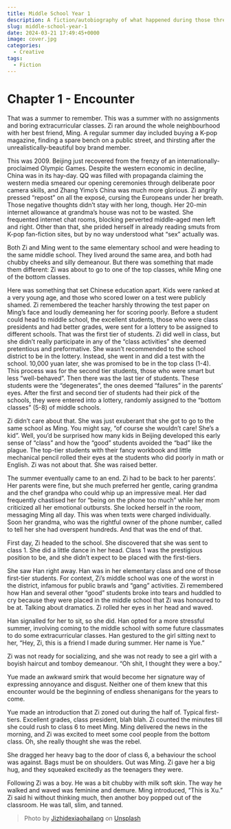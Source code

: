 ```yaml
---
title: Middle School Year 1
description: A fiction/autobiography of what happened during those three years
slug: middle-school-year-1
date: 2024-03-21 17:49:45+0000
image: cover.jpg
categories:
  - Creative
tags:
  - Fiction
---
```


# Chapter 1 - Encounter

That was a summer to remember. This was a summer with no assignments and boring extracurricular classes. Zi ran around the whole neighbourhood with her best friend, Ming. A regular summer day included buying a K-pop magazine, finding a spare bench on a public street, and thirsting after the unrealistically-beautiful boy brand member. 

This was 2009. Beijing just recovered from the frenzy of an internationally-proclaimed Olympic Games. Despite the western economic  in decline, China was in its hay-day. QQ was filled with propaganda claiming the western media smeared our opening ceremonies through deliberate poor camera skills, and Zhang Yimo’s China was much more glorious. Zi angrily pressed “repost” on all the exposé, cursing the Europeans under her breath. Those negative thoughts didn’t stay with her long, though. Her 20-min internet allowance at grandma’s house was not to be wasted. She frequented internet chat rooms, blocking perverted middle-aged men left and right. Other than that, she prided herself in already reading smuts from K-pop fan-fiction sites, but by no way understood what “sex” actually was.

Both Zi and Ming went to the same elementary school and were heading to the same middle school. They lived around the same area, and both had chubby cheeks and silly demeanour. But there was something that made them different: Zi was about to go to one of the top classes, while Ming one of the bottom classes. 

Here was something that set Chinese education apart. Kids were ranked at a very young age, and those who scored lower on a test were publicly shamed. Zi remembered the teacher harshly throwing the test paper on Ming’s face and loudly demeaning her for scoring poorly. Before a student could head to middle school, the excellent students, those who were class presidents and had better grades, were sent for a lottery to be assigned to different schools. That was the first tier of students. Zi did well in class, but she didn’t really participate in any of the “class activities” she deemed pretentious and preformative. She wasn’t recommended to the school district to be in the lottery. Instead, she went in and did a test with the school. 10,000 yuan later, she was promised to be in the top class (1-4). This process was for the second tier students, those who were smart but less “well-behaved”. Then there was the last tier of students. These students were the “degenerates”, the ones deemed “failures” in the parents’ eyes. After the first and second tier of students had their pick of the schools, they were entered into a lottery, randomly assigned to the “bottom classes” (5-8) of middle schools. 

Zi didn’t care about that. She was just exuberant that she got to go to the same school as Ming. You might say, “of course she wouldn’t care! She’s a kid”. Well, you’d be surprised how many kids in Beijing developed this early sense of “class” and how the “good” students avoided the “bad” like the plague. The top-tier students with their fancy workbook and little mechanical pencil rolled their eyes at the students who did poorly in math or English. Zi was not about that. She was raised better.

The summer eventually came to an end. Zi had to be back to her parents’. Her parents were fine, but she much preferred her gentle, caring grandma and the chef grandpa who could whip up an impressive meal. Her dad frequently chastised her for “being on the phone too much” while her mom criticized all her emotional outbursts.  She locked herself in the room, messaging Ming all day. This was when texts were charged individually. Soon her grandma, who was the rightful owner of the phone number, called to tell her she had overspent hundreds. And that was the end of that.

First day, Zi headed to the school. She discovered that she was sent to class 1. She did a little dance in her head. Class 1 was the prestigious position to be, and she didn’t expect to be placed with the first-tiers. 

She saw Han right away. Han was in her elementary class and one of those first-tier students. For context, Zi’s middle school was one of the worst in the district, infamous for public brawls and “gang” activities. Zi remembered how Han and several other “good” students broke into tears and huddled to cry because they were placed in the middle school that Zi was honoured to be at. Talking about dramatics. Zi rolled her eyes in her head and waved. 

Han signalled for her to sit, so she did. Han opted for a more stressful summer, involving coming to the middle school with some future classmates to do some extracurricular classes. Han gestured to the girl sitting next to her, “Hey, Zi, this is a friend I made during summer. Her name is Yue.”

Zi was not ready for socializing, and she was not ready to see a girl with a boyish haircut and tomboy demeanour. “Oh shit, I thought they were a boy.”

Yue made an awkward smirk that would become her signature way of expressing annoyance and disgust. Neither one of them knew that this encounter would be the beginning of endless shenanigans for the years to come. 

Yue made an introduction that Zi zoned out during the half of. Typical first-tiers. Excellent grades, class president, blah blah. Zi counted the minutes till she could rush to class 6 to meet Ming. Ming delivered the news in the morning, and Zi was excited to meet some cool people from the bottom class. Oh, she really thought she was the rebel.

She dragged her heavy bag to the door of class 6, a behaviour the school was against. Bags must be on shoulders. Out was Ming. Zi gave her a big hug, and they squeaked excitedly as the teenagers they were. 

Following Zi was a boy. He was a bit chubby with milk soft skin. The way he walked and waved was feminine and demure. Ming introduced, “This is Xu.” Zi said hi without thinking much, then another boy popped out of the classroom. He was tall, slim, and tanned.

> Photo by <a href="https://unsplash.com/@jizhidexiaohailang?utm_content=creditCopyText&utm_medium=referral&utm_source=unsplash">Jizhidexiaohailang</a> on <a href="https://unsplash.com/photos/people-sitting-inside-room-DJsbfCjhnJ4?utm_content=creditCopyText&utm_medium=referral&utm_source=unsplash">Unsplash</a>
